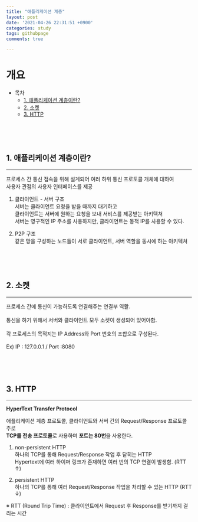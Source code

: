 ```yaml
---
title: "애플리케이션 계층"
layout: post
date: '2021-04-26 22:31:51 +0900'
categories: study
tags: githubpage
comments: true

---
```


# 개요

- 목차
    - [1. 애플리케이션 계층이란?](#1-애플리케이션-계층이란)
    - [2. 소켓](#2-소켓)
    - [3. HTTP](#3-http)
 
<br>
<br>
<br>

## 1. 애플리케이션 계층이란?
---
프로세스 간 통신 접속을 위해 설계되어 여러 하위 통신 프로토콜 개체에 대하여<br>
사용자 관점의 사용자 인터페이스를 제공

1. 클라이언트 - 서버 구조<br>
서버는 클라이언트 요청을 받을 때까지 대기하고 <br>
클라이언트는 서버에 원하는 요청을 보내 서비스를 제공받는 아키텍쳐<br>
서버는 영구적인 IP 주소를 사용하지만, 클라이언트는 동적 IP를 사용할 수 있다.<br> 

2. P2P 구조<br>
같은 망을 구성하는 노드들이 서로 클라이언트, 서버 역할을 동시에 하는 아키텍쳐

<br>
<br>
<br>

## 2. 소켓
---
프로세스 간에 통신이 가능하도록 연결해주는 연결부 역활.<br>
<br>
통신을 하기 위해서 서버와 클라이언트 모두 소켓이 생성되어 있어야함.<br>
<br>
각 프로세스의 목적지는 IP Address와 Port 번호의 조합으로 구성된다.<br>
<br>
Ex) IP : 127.0.0.1 / Port :8080<br>

<br>
<br>
<br>

## 3. HTTP
---
**HyperText Transfer Protocol**

애플리케이션 계층 프로토콜, 클라이언트와 서버 간의 Request/Response 프로토콜
주로<br>
**TCP를 전송 프로토콜**로 사용하며 **포트는 80번**을 사용한다.

1. non-persistent HTTP<br>
하나의 TCP를 통해 Request/Response 작업 후 닫히는 HTTP<br>
Hypertext에 여러 하이퍼 링크가 존재하면 여러 번의 TCP 연결이 발생함. (RTT ↑)<br> 

2. persistent HTTP<br>
하나의 TCP를 통해 여러 Request/Response 작업을 처리할 수 있는 HTTP (RTT ↓)<br>

※ RTT (Round Trip Time) : 클라이언트에서 Request 후 Response를 받기까지 걸리는 시간 


